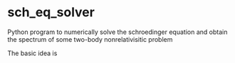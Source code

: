 # sch_eq_solver
Python program to numerically solve the schroedinger equation and obtain the spectrum of some two-body nonrelativisitic problem

The basic idea is 
